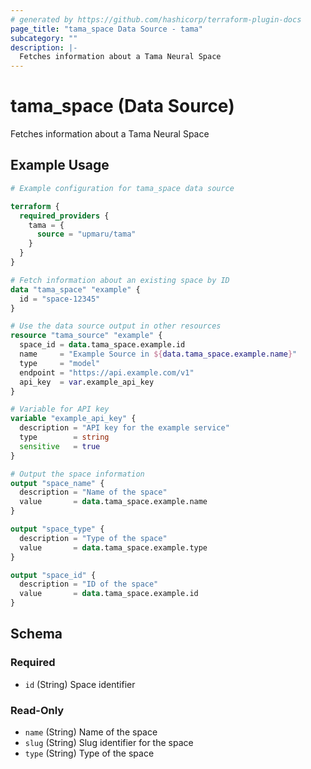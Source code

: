 ```yaml
---
# generated by https://github.com/hashicorp/terraform-plugin-docs
page_title: "tama_space Data Source - tama"
subcategory: ""
description: |-
  Fetches information about a Tama Neural Space
---
```


# tama_space (Data Source)

Fetches information about a Tama Neural Space

## Example Usage

```terraform
# Example configuration for tama_space data source

terraform {
  required_providers {
    tama = {
      source = "upmaru/tama"
    }
  }
}

# Fetch information about an existing space by ID
data "tama_space" "example" {
  id = "space-12345"
}

# Use the data source output in other resources
resource "tama_source" "example" {
  space_id = data.tama_space.example.id
  name     = "Example Source in ${data.tama_space.example.name}"
  type     = "model"
  endpoint = "https://api.example.com/v1"
  api_key  = var.example_api_key
}

# Variable for API key
variable "example_api_key" {
  description = "API key for the example service"
  type        = string
  sensitive   = true
}

# Output the space information
output "space_name" {
  description = "Name of the space"
  value       = data.tama_space.example.name
}

output "space_type" {
  description = "Type of the space"
  value       = data.tama_space.example.type
}

output "space_id" {
  description = "ID of the space"
  value       = data.tama_space.example.id
}
```

<!-- schema generated by tfplugindocs -->
## Schema

### Required

- `id` (String) Space identifier

### Read-Only

- `name` (String) Name of the space
- `slug` (String) Slug identifier for the space
- `type` (String) Type of the space
